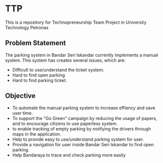 # TTP

This is a repository for Technopreneurship Team Project in University Technology Petronas

## Problem Statement

The parking system in Bandar Seri Iskandar currently implements a manual system. This system has creates several issues, which are:

* Difficult to use/understand the ticket system.
* Hard to find open parking
* Hard to find parking ticket.

## Objective

* To automate the manual parking system to increase effiency and save user time.
* To support the "Go Green" campaign by reducing the usage of papers, and to encourage citizens to use paperless system.
* to enable tracking of empty parking by notifying the drivers through maps in the application.
* Help to provide easy to use/understand parking system for user.
* Provide a navigation for user inside Bandar Seri Iskandar to find open parking.
* Help Bandaraya to trace and check parking more easily
